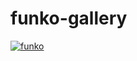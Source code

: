 # funko-gallery
<a href="https://ibb.co/kcYtd2r"><img src="https://i.ibb.co/12HkSGp/funko.png" alt="funko" border="0"></a>
